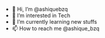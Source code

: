 - 👋 Hi, I’m @ashiquebzq
- 👀 I’m interested in Tech
- 🌱 I’m currently learning new stuffs
- 📫 How to reach me @ashique_bzq


